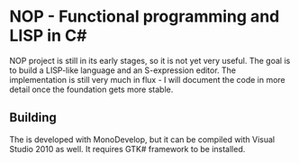 NOP - Functional programming and LISP in C#
===========================================

NOP project is still in its early stages, so it is not yet very useful. The goal is to build a LISP-like language and an S-expression editor. The implementation is still very much in flux - I will document the code in more detail once the foundation gets more stable.

Building
--------

The is developed with MonoDevelop, but it can be compiled with Visual Studio 2010 as well. It requires GTK# framework to be installed.